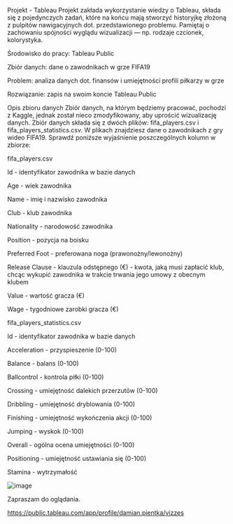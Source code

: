 Projekt - Tableau 
Projekt zakłada wykorzystanie wiedzy o Tableau, składa się z pojedynczych zadań, które na końcu mają stworzyć historyjkę złożoną z pulpitów nawigacyjnych dot. przedstawionego problemu. Pamiętaj o zachowaniu spójności wyglądu wizualizacji — np. rodzaje czcionek, kolorystyka.

Środowisko do pracy: Tableau Public

Zbiór danych: dane o zawodnikach w grze FIFA19

Problem: analiza danych dot. finansów i umiejętności profili piłkarzy w grze

Rozwiązanie: zapis na swoim koncie Tableau Public

Opis zbioru danych
Zbiór danych, na którym będziemy pracować, pochodzi z Kaggle, jednak został nieco zmodyfikowany, aby uprościć wizualizację danych. Zbiór danych składa się z dwóch plików: fifa_players.csv i fifa_players_statistics.csv. W plikach znajdziesz dane o zawodnikach z gry wideo FIFA19. Sprawdź poniższe wyjaśnienie poszczególnych kolumn w zbiorze:

fifa_players.csv

Id - identyfikator zawodnika w bazie danych

Age - wiek zawodnika

Name - imię i nazwisko zawodnika

Club - klub zawodnika

Nationality - narodowość zawodnika

Position - pozycja na boisku

Preferred Foot - preferowana noga (prawonożny/lewonożny)

Release Clause - klauzula odstępnego (€) - kwota, jaką musi zapłacić klub, chcąc wykupić zawodnika w trakcie trwania jego umowy z obecnym klubem

Value - wartość gracza (€)

Wage - tygodniowe zarobki gracza (€)

fifa_players_statistics.csv

Id - identyfikator zawodnika w bazie danych

Acceleration - przyspieszenie (0-100)

Balance - balans (0-100)

Ballcontrol - kontrola piłki (0-100)

Crossing - umiejętność dalekich przerzutów (0-100)

Dribbling - umiejętność dryblowania (0-100)

Finishing - umiejętność wykończenia akcji (0-100)

Jumping - wyskok (0-100)

Overall - ogólna ocena umiejętności (0-100)

Positioning - umiejętność ustawiania się (0-100)

Stamina - wytrzymałość


![image](https://github.com/Damian9292/tableau_fifa_19/assets/149601186/d4354c5a-c32f-435f-88bb-48de4f1ef9d5)


Zapraszam do oglądania.

https://public.tableau.com/app/profile/damian.pientka/vizzes

